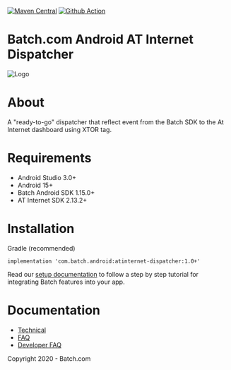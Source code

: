 [![Maven Central](https://maven-badges.herokuapp.com/maven-central/com.batch.android/atinternet-dispatcher/badge.svg)](https://maven-badges.herokuapp.com/maven-central/com.batch.android/atinternet-dispatcher)
[![Github Action](https://github.com/BatchLabs/android-atinternet-dispatcher/workflows/Android%20CI/badge.svg)](https://github.com/BatchLabs/android-atinternet-dispatcher/actions?query=workflow%3A%22Android+CI%22)

Batch.com Android AT Internet Dispatcher
==================

![Logo](http://batch-doc.s3.amazonaws.com/logo_batch_192.gif)

# About

A "ready-to-go" dispatcher that reflect event from the Batch SDK to the At Internet dashboard using XTOR tag.

# Requirements
 - Android Studio 3.0+
 - Android 15+
 - Batch Android SDK 1.15.0+
 - AT Internet SDK 2.13.2+

# Installation
Gradle (recommended)

```
implementation 'com.batch.android:atinternet-dispatcher:1.0+'
```

Read our [setup documentation](https://doc.batch.com/) to follow a step by step tutorial for integrating Batch features into your app.

# Documentation

 - [Technical](https://batch.com/doc)
 - [FAQ](https://batch.com/doc/faq/general.html)
 - [Developer FAQ](https://batch.com/developers)

Copyright 2020 - Batch.com